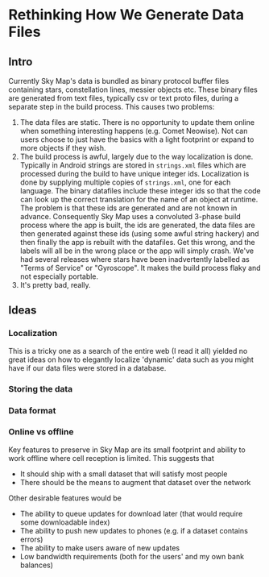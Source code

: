 # Rethinking How We Generate Data Files

## Intro

Currently Sky Map's data is bundled as binary protocol buffer files containing stars,
constellation lines, messier objects etc. These binary files are generated from text files,
typically csv or text proto files, during a separate step in the build process. This causes two
problems:
   1. The data files are static. There is no opportunity to update them online when something
    interesting happens (e.g. Comet Neowise). Not can users choose to just have the basics
    with a light footprint or expand to more objects if they wish.
   1. The build process is awful, largely due to the way localization is done. Typically in
    Android strings are stored in `strings.xml` files which are processed during the build to
    have unique integer ids. Localization is done by supplying multiple copies of `strings.xml`,
    one for each language. The binary datafiles include these integer ids so that the code
    can look up the correct translation for the name of an object at runtime. The problem is that
    these ids are generated and are not known in advance. Consequently Sky Map uses a convoluted
    3-phase build process where the app is built, the ids are generated, the data files are then
    generated against these ids (using some awful string hackery) and then finally the app is
    rebuilt with the datafiles. Get this wrong, and the labels will all be in the wrong place
    or the app will simply crash. We've had several releases where stars have been inadvertently
    labelled as "Terms of Service" or "Gyroscope". It makes the build process flaky and not
    especially portable.
   1. It's pretty bad, really.

## Ideas
### Localization

This is a tricky one as a search of the entire web (I read it all) yielded no great ideas on
how to elegantly localize 'dynamic' data such as you might have if our data files were stored
in a database.

### Storing the data

### Data format

### Online vs offline

Key features to preserve in Sky Map are its small footprint and ability to work offline where
cell reception is limited. This suggests that
   * It should ship with a small dataset that will satisfy most people
   * There should be the means to augment that dataset over the network

Other desirable features would be
   * The ability to queue updates for download later (that would require some downloadable index)
   * The ability to push new updates to phones (e.g. if a dataset contains errors)
   * The ability to make users aware of new updates
   * Low bandwidth requirements (both for the users' and my own bank balances)
